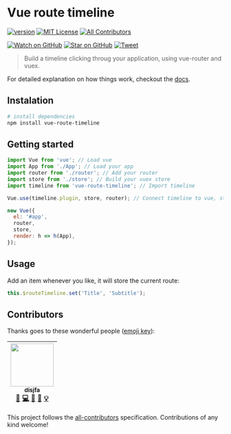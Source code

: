 # Vue route timeline

[![version][version-badge]][package]
[![MIT License][license-badge]][LICENSE]
[![All Contributors](https://img.shields.io/badge/all_contributors-1-orange.svg?style=flat-square)](#contributors)

[![Watch on GitHub][github-watch-badge]][github-watch]
[![Star on GitHub][github-star-badge]][github-star]
[![Tweet][twitter-badge]][twitter]

> Build a timeline clicking throug your application, using vue-router and vuex.

For detailed explanation on how things work, checkout the [docs](https://disjfa.github.io/vue-route-timeline/#/hello).

## Instalation

``` bash
# install dependencies
npm install vue-route-timeline
```

## Getting started

```javascript
import Vue from 'vue'; // Load vue
import App from './App'; // Load your app
import router from './router'; // Add your router
import store from './store'; // Build your vuex store
import timeline from 'vue-route-timeline'; // Import timeline

Vue.use(timeline.plugin, store, router); // Connect timeline to vue, store and router

new Vue({
  el: '#app',
  router,
  store,
  render: h => h(App),
});
```

## Usage

Add an item whenever you like, it will store the current route:

```javascript
this.$routeTimeline.set('Title', 'Subtitle');
```

## Contributors

Thanks goes to these wonderful people ([emoji key](https://github.com/kentcdodds/all-contributors#emoji-key)):

<!-- ALL-CONTRIBUTORS-LIST:START - Do not remove or modify this section -->
| [<img src="https://avatars3.githubusercontent.com/u/632778?v=4" width="100px;"/><br /><sub>disjfa</sub>](http://www.disjfa.nl)<br />[💬](#question-disjfa "Answering Questions") [💻](https://github.com/disjfa/vue-route-timeline/commits?author=disjfa "Code") [🎨](#design-disjfa "Design") [📖](https://github.com/disjfa/vue-route-timeline/commits?author=disjfa "Documentation") [💡](#example-disjfa "Examples") |
| :---: |
<!-- ALL-CONTRIBUTORS-LIST:END -->

This project follows the [all-contributors](https://github.com/kentcdodds/all-contributors) specification. Contributions of any kind welcome!

[package]: https://www.npmjs.com/package/vue-route-timeline
[version-badge]: https://img.shields.io/npm/v/vue-route-timeline.svg?style=flat-square
[license]: https://github.com/disjfa/vue-route-timeline/blob/master/LICENSE
[license-badge]: https://img.shields.io/npm/l/vue-route-timeline.svg?style=flat-square
[github-watch-badge]: https://img.shields.io/github/watchers/disjfa/vue-route-timeline.svg?style=social
[github-watch]: https://github.com/disjfa/vue-route-timeline/watchers
[github-star-badge]: https://img.shields.io/github/stars/disjfa/vue-route-timeline.svg?style=social
[github-star]: https://github.com/disjfa/vue-route-timeline/stargazers
[twitter]: https://twitter.com/intent/tweet?text=Check%20out%20vue-route-timeline!%20-%20Cool%timeline!%20Thanks%20@disjfa%20https://github.com/disjfa/vue-route-timeline%20%F0%9F%A4%97
[twitter-badge]: https://img.shields.io/twitter/url/https/github.com/disjfa/vue-route-timeline.svg?style=social